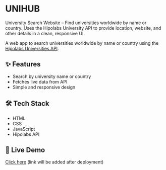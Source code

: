 # UNIHUB
University Search Website – Find universities worldwide by name or country. Uses the Hipolabs University API to provide location, website, and other details in a clean, responsive UI.

A web app to search universities worldwide by name or country using the [Hipolabs Universities API](http://universities.hipolabs.com/).

## ✨ Features
- Search by university name or country
- Fetches live data from API
- Simple and responsive design

## 🛠 Tech Stack
- HTML
- CSS
- JavaScript
- Hipolabs API

## 🚀 Live Demo
[Click here](#) (link will be added after deployment)
